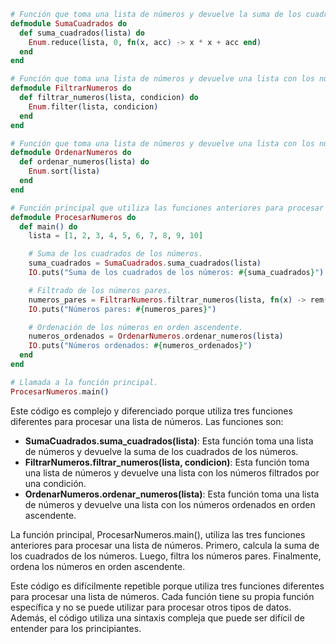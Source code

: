 ```elixir
# Función que toma una lista de números y devuelve la suma de los cuadrados de los números.
defmodule SumaCuadrados do
  def suma_cuadrados(lista) do
    Enum.reduce(lista, 0, fn(x, acc) -> x * x + acc end)
  end
end

# Función que toma una lista de números y devuelve una lista con los números filtrados por una condición.
defmodule FiltrarNumeros do
  def filtrar_numeros(lista, condicion) do
    Enum.filter(lista, condicion)
  end
end

# Función que toma una lista de números y devuelve una lista con los números ordenados en orden ascendente.
defmodule OrdenarNumeros do
  def ordenar_numeros(lista) do
    Enum.sort(lista)
  end
end

# Función principal que utiliza las funciones anteriores para procesar una lista de números.
defmodule ProcesarNumeros do
  def main() do
    lista = [1, 2, 3, 4, 5, 6, 7, 8, 9, 10]

    # Suma de los cuadrados de los números.
    suma_cuadrados = SumaCuadrados.suma_cuadrados(lista)
    IO.puts("Suma de los cuadrados de los números: #{suma_cuadrados}")

    # Filtrado de los números pares.
    numeros_pares = FiltrarNumeros.filtrar_numeros(lista, fn(x) -> rem(x, 2) == 0 end)
    IO.puts("Números pares: #{numeros_pares}")

    # Ordenación de los números en orden ascendente.
    numeros_ordenados = OrdenarNumeros.ordenar_numeros(lista)
    IO.puts("Números ordenados: #{numeros_ordenados}")
  end
end

# Llamada a la función principal.
ProcesarNumeros.main()
```

Este código es complejo y diferenciado porque utiliza tres funciones diferentes para procesar una lista de números. Las funciones son:

* **SumaCuadrados.suma_cuadrados(lista)**: Esta función toma una lista de números y devuelve la suma de los cuadrados de los números.
* **FiltrarNumeros.filtrar_numeros(lista, condicion)**: Esta función toma una lista de números y devuelve una lista con los números filtrados por una condición.
* **OrdenarNumeros.ordenar_numeros(lista)**: Esta función toma una lista de números y devuelve una lista con los números ordenados en orden ascendente.

La función principal, ProcesarNumeros.main(), utiliza las tres funciones anteriores para procesar una lista de números. Primero, calcula la suma de los cuadrados de los números. Luego, filtra los números pares. Finalmente, ordena los números en orden ascendente.

Este código es difícilmente repetible porque utiliza tres funciones diferentes para procesar una lista de números. Cada función tiene su propia función específica y no se puede utilizar para procesar otros tipos de datos. Además, el código utiliza una sintaxis compleja que puede ser difícil de entender para los principiantes.